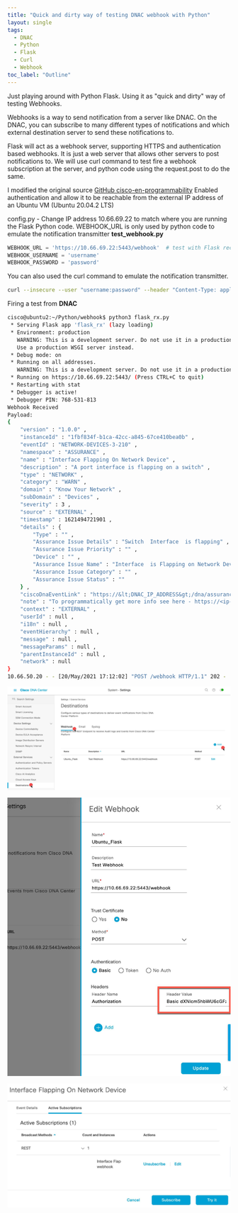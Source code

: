 ```yaml
---
title: "Quick and dirty way of testing DNAC webhook with Python"
layout: single
tags:
  - DNAC
  - Python
  - Flask
  - Curl
  - Webhook
toc_label: "Outline"
---
```


Just playing around with Python Flask. Using it as "quick and dirty" way of testing Webhooks.

Webhooks is a way to send notification from a server like DNAC. On the DNAC, you can subscribe to many different types
of notifications and which external destination server to send these notifications to. 

Flask will act as a webhook server, supporting HTTPS and authentication based webhooks. It is just a web server that allows
other servers to post notifications to.
We will use curl command to test fire a webhook subscription at the server, and python code using the request.post to do the same.

I modified the original source [GitHub cisco-en-programmability](https://github.com/cisco-en-programmability/dnacenter_webhook_receiver)
Enabled authentication and allow it to be reachable from the external IP address of an Ubuntu VM (Ubuntu 20.04.2 LTS)

config.py - Change IP address 10.66.69.22 to match where you are running the Flask Python code. WEBHOOK_URL is only used by python code to emulate the notification transmitter **test_webhook.py**
```python
WEBHOOK_URL = 'https://10.66.69.22:5443/webhook'  # test with Flask receiver 
WEBHOOK_USERNAME = 'username'
WEBHOOK_PASSWORD = 'password'
```

You can also used the curl command to emulate the notification transmitter.
```bash
curl --insecure --user "username:password" --header "Content-Type: application/json" --request POST --data '{"Testing_Key":"Testing_Value"}' https://10.66.69.22:5443/webhook
```



Firing a test from **DNAC**
```bash
cisco@ubuntu2:~/Python/webhook$ python3 flask_rx.py
 * Serving Flask app 'flask_rx' (lazy loading)
 * Environment: production
   WARNING: This is a development server. Do not use it in a production deployment.
   Use a production WSGI server instead.
 * Debug mode: on
 * Running on all addresses.
   WARNING: This is a development server. Do not use it in a production deployment.
 * Running on https://10.66.69.22:5443/ (Press CTRL+C to quit)
 * Restarting with stat
 * Debugger is active!
 * Debugger PIN: 768-531-813
Webhook Received
Payload:
{
    "version" : "1.0.0" ,
    "instanceId" : "1fbf834f-b1ca-42cc-a845-67ce410bea0b" ,
    "eventId" : "NETWORK-DEVICES-3-210" ,
    "namespace" : "ASSURANCE" ,
    "name" : "Interface Flapping On Network Device" ,
    "description" : "A port interface is flapping on a switch" ,
    "type" : "NETWORK" ,
    "category" : "WARN" ,
    "domain" : "Know Your Network" ,
    "subDomain" : "Devices" ,
    "severity" : 3 ,
    "source" : "EXTERNAL" ,
    "timestamp" : 1621494721901 ,
    "details" : {
        "Type" : "" ,
        "Assurance Issue Details" : "Switch  Interface  is flapping" ,
        "Assurance Issue Priority" : "" ,
        "Device" : "" ,
        "Assurance Issue Name" : "Interface  is Flapping on Network Device " ,
        "Assurance Issue Category" : "" ,
        "Assurance Issue Status" : ""
    } ,
    "ciscoDnaEventLink" : "https://&lt;DNAC_IP_ADDRESS&gt;/dna/assurance/issueDetails?issueId=" ,
    "note" : "To programmatically get more info see here - https://<ip-address>/dna/platform/app/consumer-portal/developer-toolkit/apis?apiId=8684-39bb-4e89-a6e4" ,
    "context" : "EXTERNAL" ,
    "userId" : null ,
    "i18n" : null ,
    "eventHierarchy" : null ,
    "message" : null ,
    "messageParams" : null ,
    "parentInstanceId" : null ,
    "network" : null
}
10.66.50.20 - - [20/May/2021 17:12:02] "POST /webhook HTTP/1.1" 202 -
```

![Destination](/assets/images/2021-05-20_destination.jpg)

![Webhook](/assets/images/2021-05-20_webhook.jpg)

![Webhook](/assets/images/2021-05-20_tryit.jpg)